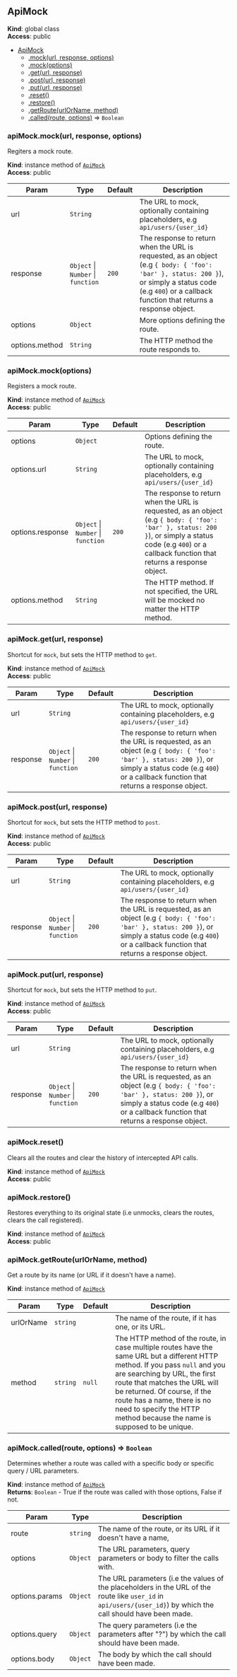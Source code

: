 <a name="ApiMock"></a>

## ApiMock
**Kind**: global class  
**Access**: public  

* [ApiMock](#ApiMock)
    * [.mock(url, response, options)](#ApiMock+mock)
    * [.mock(options)](#ApiMock+mock)
    * [.get(url, response)](#ApiMock+get)
    * [.post(url, response)](#ApiMock+post)
    * [.put(url, response)](#ApiMock+put)
    * [.reset()](#ApiMock+reset)
    * [.restore()](#ApiMock+restore)
    * [.getRoute(urlOrName, method)](#ApiMock+getRoute)
    * [.called(route, options)](#ApiMock+called) ⇒ <code>Boolean</code>

<a name="ApiMock+mock"></a>

### apiMock.mock(url, response, options)
Regiters a mock route.

**Kind**: instance method of [<code>ApiMock</code>](#ApiMock)  
**Access**: public  

| Param | Type | Default | Description |
| --- | --- | --- | --- |
| url | <code>String</code> |  | The URL to mock, optionally containing placeholders, e.g `api/users/{user_id}` |
| response | <code>Object</code> \| <code>Number</code> \| <code>function</code> | <code>200</code> | The response to return when the URL is requested, as an object (e.g `{ body: { 'foo': 'bar' }, status: 200 }`), or simply a status code (e.g `400`) or a callback function that returns a response object. |
| options | <code>Object</code> |  | More options defining the route. |
| options.method | <code>String</code> |  | The HTTP method the route responds to. |

<a name="ApiMock+mock"></a>

### apiMock.mock(options)
Registers a mock route.

**Kind**: instance method of [<code>ApiMock</code>](#ApiMock)  
**Access**: public  

| Param | Type | Default | Description |
| --- | --- | --- | --- |
| options | <code>Object</code> |  | Options defining the route. |
| options.url | <code>String</code> |  | The URL to mock, optionally containing placeholders, e.g `api/users/{user_id}` |
| options.response | <code>Object</code> \| <code>Number</code> \| <code>function</code> | <code>200</code> | The response to return when the URL is requested, as an object (e.g `{ body: { 'foo': 'bar' }, status: 200 }`), or simply a status code (e.g `400`) or a callback function that returns a response object. |
| options.method | <code>String</code> |  | The HTTP method. If not specified, the URL will be mocked no matter the HTTP method. |

<a name="ApiMock+get"></a>

### apiMock.get(url, response)
Shortcut for `mock`, but sets the HTTP method to `get`.

**Kind**: instance method of [<code>ApiMock</code>](#ApiMock)  
**Access**: public  

| Param | Type | Default | Description |
| --- | --- | --- | --- |
| url | <code>String</code> |  | The URL to mock, optionally containing placeholders, e.g `api/users/{user_id}` |
| response | <code>Object</code> \| <code>Number</code> \| <code>function</code> | <code>200</code> | The response to return when the URL is requested, as an object (e.g `{ body: { 'foo': 'bar' }, status: 200 }`), or simply a status code (e.g `400`) or a callback function that returns a response object. |

<a name="ApiMock+post"></a>

### apiMock.post(url, response)
Shortcut for `mock`, but sets the HTTP method to `post`.

**Kind**: instance method of [<code>ApiMock</code>](#ApiMock)  
**Access**: public  

| Param | Type | Default | Description |
| --- | --- | --- | --- |
| url | <code>String</code> |  | The URL to mock, optionally containing placeholders, e.g `api/users/{user_id}` |
| response | <code>Object</code> \| <code>Number</code> \| <code>function</code> | <code>200</code> | The response to return when the URL is requested, as an object (e.g `{ body: { 'foo': 'bar' }, status: 200 }`), or simply a status code (e.g `400`) or a callback function that returns a response object. |

<a name="ApiMock+put"></a>

### apiMock.put(url, response)
Shortcut for `mock`, but sets the HTTP method to `put`.

**Kind**: instance method of [<code>ApiMock</code>](#ApiMock)  
**Access**: public  

| Param | Type | Default | Description |
| --- | --- | --- | --- |
| url | <code>String</code> |  | The URL to mock, optionally containing placeholders, e.g `api/users/{user_id}` |
| response | <code>Object</code> \| <code>Number</code> \| <code>function</code> | <code>200</code> | The response to return when the URL is requested, as an object (e.g `{ body: { 'foo': 'bar' }, status: 200 }`), or simply a status code (e.g `400`) or a callback function that returns a response object. |

<a name="ApiMock+reset"></a>

### apiMock.reset()
Clears all the routes and clear the history of intercepted API calls.

**Kind**: instance method of [<code>ApiMock</code>](#ApiMock)  
**Access**: public  
<a name="ApiMock+restore"></a>

### apiMock.restore()
Restores everything to its original state (i.e unmocks, clears the routes, clears the call registered).

**Kind**: instance method of [<code>ApiMock</code>](#ApiMock)  
**Access**: public  
<a name="ApiMock+getRoute"></a>

### apiMock.getRoute(urlOrName, method)
Get a route by its name (or URL if it doesn't have a name).

**Kind**: instance method of [<code>ApiMock</code>](#ApiMock)  

| Param | Type | Default | Description |
| --- | --- | --- | --- |
| urlOrName | <code>string</code> |  | The name of the route, if it has one, or its URL. |
| method | <code>string</code> | <code>null</code> | The HTTP method of the route, in case multiple routes have the same URL but a different HTTP method. If you pass `null` and you are searching by URL, the first route that matches the URL will be returned. Of course, if the route has a name, there is no need to specify the HTTP method because the name is supposed to be unique. |

<a name="ApiMock+called"></a>

### apiMock.called(route, options) ⇒ <code>Boolean</code>
Determines whether a route was called with a specific body or specific query / URL parameters.

**Kind**: instance method of [<code>ApiMock</code>](#ApiMock)  
**Returns**: <code>Boolean</code> - True if the route was called with those options, False if not.  

| Param | Type | Description |
| --- | --- | --- |
| route | <code>string</code> | The name of the route, or its URL if it doesn't have a name, |
| options | <code>Object</code> | The URL parameters, query parameters or body to filter the calls with. |
| options.params | <code>Object</code> | The URL parameters (i.e the values of the placeholders in the URL of the route like `user_id` in `api/users/{user_id}`) by which the call should have been made. |
| options.query | <code>Object</code> | The query parameters (i.e the parameters after "?") by which the call should have been made. |
| options.body | <code>Object</code> | The body by which the call should have been made. |


